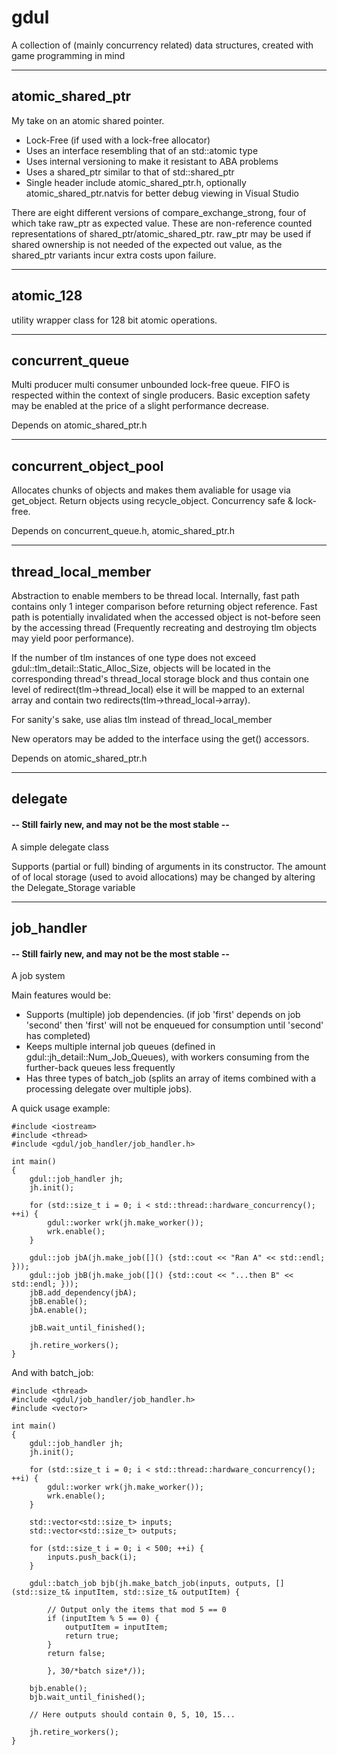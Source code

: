 # gdul
A collection of (mainly concurrency related) data structures, created with game programming in mind


-------------------------------------------------------------------------------------------------------------------------------------------

## atomic_shared_ptr
My take on an atomic shared pointer.

* Lock-Free (if used with a lock-free allocator)
* Uses an interface resembling that of an std::atomic type
* Uses internal versioning to make it resistant to ABA problems
* Uses a shared_ptr similar to that of std::shared_ptr
* Single header include atomic_shared_ptr.h, optionally atomic_shared_ptr.natvis for better debug viewing in Visual Studio

There are eight different versions of compare_exchange_strong, four of which take raw_ptr as expected value. These are non-reference counted representations of shared_ptr/atomic_shared_ptr. raw_ptr may be used if shared ownership is not needed of the expected out value, as the shared_ptr variants incur extra costs upon failure.
 
-------------------------------------------------------------------------------------------------------------------------------------------

## atomic_128
utility wrapper class for 128 bit atomic operations. 

-------------------------------------------------------------------------------------------------------------------------------------------

## concurrent_queue
Multi producer multi consumer unbounded lock-free queue. FIFO is respected within the context of single producers. Basic exception safety may be enabled at the price of a slight performance decrease.

Depends on atomic_shared_ptr.h

-------------------------------------------------------------------------------------------------------------------------------------------

## concurrent_object_pool
Allocates chunks of objects and makes them avaliable for usage via get_object. Return objects using recycle_object. Concurrency safe & lock-free.

Depends on concurrent_queue.h, atomic_shared_ptr.h

-------------------------------------------------------------------------------------------------------------------------------------------

## thread_local_member
Abstraction to enable members to be thread local. Internally, fast path contains only 1 integer comparison before returning object reference. Fast path is potentially invalidated when the accessed object is not-before seen by the accessing thread (Frequently
recreating and destroying tlm objects may yield poor performance).

If the number of tlm instances of one type does not exceed gdul::tlm_detail::Static_Alloc_Size, objects will be located in the corresponding thread's thread_local storage block and thus contain one level of redirect(tlm->thread_local) else it will be mapped to an external array and contain two redirects(tlm->thread_local->array). 
 
For sanity's sake, use alias tlm<T> instead of thread_local_member<T>

New operators may be added to the interface using the get() accessors.

Depends on atomic_shared_ptr.h

-------------------------------------------------------------------------------------------------------------------------------------------
## delegate
####  -- Still fairly new, and may not be the most stable --
A simple delegate class

Supports (partial or full) binding of arguments in its constructor. The amount of of local storage (used to avoid allocations) may be changed by altering the Delegate_Storage variable

-------------------------------------------------------------------------------------------------------------------------------------------
## job_handler
####  -- Still fairly new, and may not be the most stable --
A job system

Main features would be:
* Supports (multiple) job dependencies. (if job 'first' depends on job 'second' then 'first' will not be enqueued for consumption until 'second' has completed) 
* Keeps multiple internal job queues (defined in gdul::jh_detail::Num_Job_Queues), with workers consuming from the further-back queues less frequently
* Has three types of batch_job (splits an array of items combined with a processing delegate over multiple jobs). 


A quick usage example:
```
#include <iostream>
#include <thread>
#include <gdul/job_handler/job_handler.h>

int main()
{	
	gdul::job_handler jh;
	jh.init();

	for (std::size_t i = 0; i < std::thread::hardware_concurrency(); ++i) {
		gdul::worker wrk(jh.make_worker());
		wrk.enable();
	}

	gdul::job jbA(jh.make_job([]() {std::cout << "Ran A" << std::endl; }));
	gdul::job jbB(jh.make_job([]() {std::cout << "...then B" << std::endl; }));
	jbB.add_dependency(jbA);
	jbB.enable();
	jbA.enable();

	jbB.wait_until_finished();

	jh.retire_workers();
}
```
And with batch_job:
```
#include <thread>
#include <gdul/job_handler/job_handler.h>
#include <vector>

int main()
{	
	gdul::job_handler jh;
	jh.init();

	for (std::size_t i = 0; i < std::thread::hardware_concurrency(); ++i) {
		gdul::worker wrk(jh.make_worker());
		wrk.enable();
	}

	std::vector<std::size_t> inputs;
	std::vector<std::size_t> outputs;
	
	for (std::size_t i = 0; i < 500; ++i) {
		inputs.push_back(i);
	}

	gdul::batch_job bjb(jh.make_batch_job(inputs, outputs, [](std::size_t& inputItem, std::size_t& outputItem) {

		// Output only the items that mod 5 == 0
		if (inputItem % 5 == 0) {
			outputItem = inputItem;
			return true;
		}
		return false;

		}, 30/*batch size*/));

	bjb.enable();
	bjb.wait_until_finished();

	// Here outputs should contain 0, 5, 10, 15...

	jh.retire_workers();
}
```
